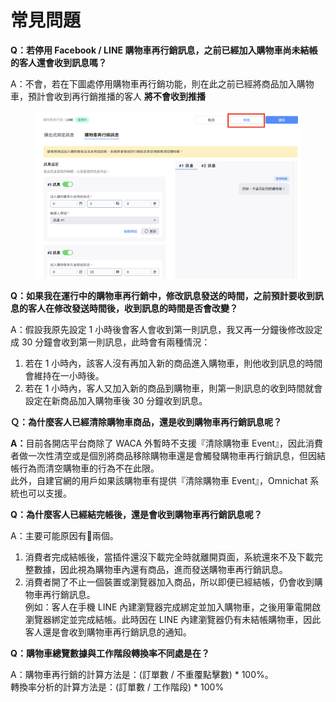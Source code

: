 # 常見問題

**Q：若停用 Facebook / LINE 購物車再行銷訊息，之前已經加入購物車尚未結帳的客人還會收到訊息嗎？**

A：不會，若在下圖處停用購物車再行銷功能，則在此之前已經將商品加入購物車，預計會收到再行銷推播的客人 **將不會收到推播**

<figure><img src="../../.gitbook/assets/截圖 2024-03-29 上午11.02.47.png" alt=""><figcaption></figcaption></figure>

**Q：如果我在運行中的購物車再行銷中，修改訊息發送的時間，之前預計要收到訊息的客人在修改發送時間後，收到訊息的時間是否會改變？**

A：假設我原先設定 1 小時後會客人會收到第一則訊息，我又再一分鐘後修改設定成 30 分鐘會收到第一則訊息，此時會有兩種情況：

1. 若在 1 小時內，該客人沒有再加入新的商品進入購物車，則他收到訊息的時間會維持在一小時後。
2. 若在 1 小時內，客人又加入新的商品到購物車，則第一則訊息的收到時間就會設定在新商品加入購物車後 30 分鐘收到訊息。

**Ｑ：為什麼客人已經清除購物車商品，還是收到購物車再行銷訊息呢？**

**A：**&#x76EE;前各開店平台商除了 WACA 外暫時不支援『清除購物車 Event』，因此消費者做一次性清空或是個別將商品移除購物車還是會觸發購物車再行銷訊息，但因結帳行為而清空購物車的行為不在此限。\
此外，自建官網的用戶如果該購物車有提供『清除購物車 Event』，Omnichat 系統也可以支援。

**Q：為什麼客人已經結完帳後，還是會收到購物車再行銷訊息呢？**

A：主要可能原因有兩個。

1. 消費者完成結帳後，當插件還沒下載完全時就離開頁面，系統還來不及下載完整數據，因此視為購物車內還有商品，進而發送購物車再行銷訊息。
2. 消費者開了不止一個裝置或瀏覽器加入商品，所以即便已經結帳，仍會收到購物車再行銷訊息。\
   例如：客人在手機 LINE 內建瀏覽器完成綁定並加入購物車，之後用筆電開啟瀏覽器綁定並完成結帳。此時因在 LINE 內建瀏覽器仍有未結帳購物車，因此客人還是會收到購物車再行銷訊息的通知。

**Q：購物車總覽數據與工作階段轉換率不同處是在？**

A：購物車再行銷的計算方法是：(訂單數 / 不重覆點擊數) \* 100%。\
轉換率分析的計算方法是：(訂單數 / 工作階段) \* 100%



